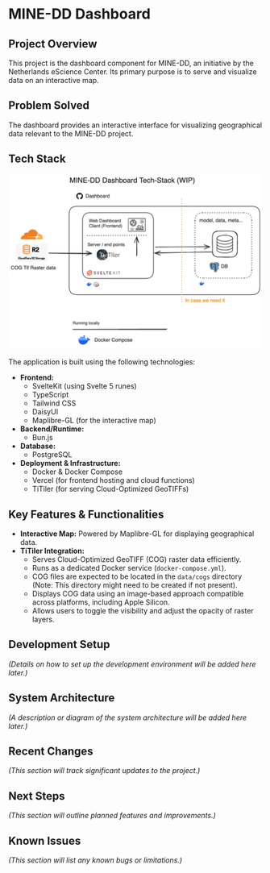 # MINE-DD Dashboard

## Project Overview

This project is the dashboard component for MINE-DD, an initiative by the Netherlands eScience Center. Its primary purpose is to serve and visualize data on an interactive map.

## Problem Solved

The dashboard provides an interactive interface for visualizing geographical data relevant to the MINE-DD project.

## Tech Stack

![](./tech.excalidraw.png)

The application is built using the following technologies:

*   **Frontend:**
    *   SvelteKit (using Svelte 5 runes)
    *   TypeScript
    *   Tailwind CSS
    *   DaisyUI
    *   Maplibre-GL (for the interactive map)
*   **Backend/Runtime:**
    *   Bun.js
*   **Database:**
    *   PostgreSQL
*   **Deployment & Infrastructure:**
    *   Docker & Docker Compose
    *   Vercel (for frontend hosting and cloud functions)
    *   TiTiler (for serving Cloud-Optimized GeoTIFFs)

## Key Features & Functionalities

*   **Interactive Map:** Powered by Maplibre-GL for displaying geographical data.
*   **TiTiler Integration:**
    *   Serves Cloud-Optimized GeoTIFF (COG) raster data efficiently.
    *   Runs as a dedicated Docker service (`docker-compose.yml`).
    *   COG files are expected to be located in the `data/cogs` directory (Note: This directory might need to be created if not present).
    *   Displays COG data using an image-based approach compatible across platforms, including Apple Silicon.
    *   Allows users to toggle the visibility and adjust the opacity of raster layers.

## Development Setup

*(Details on how to set up the development environment will be added here later.)*

## System Architecture

*(A description or diagram of the system architecture will be added here later.)*

## Recent Changes

*(This section will track significant updates to the project.)*

## Next Steps

*(This section will outline planned features and improvements.)*

## Known Issues

*(This section will list any known bugs or limitations.)*
